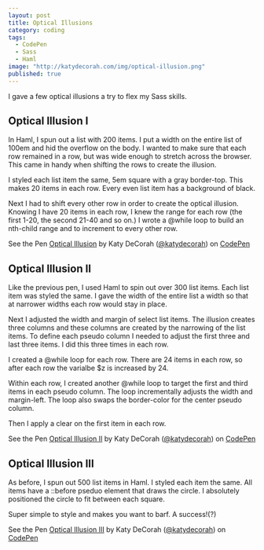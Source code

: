 ```yaml
---
layout: post
title: Optical Illusions
category: coding
tags: 
  - CodePen
  - Sass
  - Haml
image: "http://katydecorah.com/img/optical-illusion.png"
published: true
---
```


I gave a few optical illusions a try to flex my Sass skills. 

## Optical Illusion I
In Haml, I spun out a list with 200 items. I put a width on the entire list of 100em and hid the overflow on the body. I wanted to make sure that each row remained in a row, but was wide enough to stretch across the browser. This came in handy when shifting the rows to create the illusion.

I styled each list item the same, 5em square with a gray border-top. This makes 20 items in each row. Every even list item has a background of black.

Next I had to shift every other row in order to create the optical illusion. Knowing I have 20 items in each row, I knew the range for each row (the first 1-20, the second 21-40 and so on.) I wrote a @while loop to build an nth-child range and to increment to every other row.

<p data-height="500" data-theme-id="97" data-slug-hash="gwAmk" data-user="katydecorah" data-default-tab="result" class='codepen'>See the Pen <a href='http://codepen.io/katydecorah/pen/gwAmk'>Optical Illusion</a> by Katy DeCorah (<a href='http://codepen.io/katydecorah'>@katydecorah</a>) on <a href='http://codepen.io'>CodePen</a></p>

## Optical Illusion II

Like the previous pen, I used Haml to spin out over 300 list items. Each list item was styled the same. I gave the width of the entire list a width so that at narrower widths each row would stay in place.

Next I adjusted the width and margin of select list items. The illusion creates three columns and these columns are created by the narrowing of the list items. To define each pseudo column I needed to adjust the first three and last three items. I did this three times in each row.

I created a @while loop for each row. There are 24 items in each row, so after each row the varialbe $z is increased by 24.

Within each row, I created another @while loop to target the first and third items in each pseudo column. The loop incrementally adjusts the width and margin-left. The loop also swaps the border-color for the center pseudo column.

Then I apply a clear on the first item in each row.

<p data-height="500" data-theme-id="97" data-slug-hash="fxpjh" data-user="katydecorah" data-default-tab="result" class='codepen'>See the Pen <a href='http://codepen.io/katydecorah/pen/fxpjh'>Optical Illusion II</a> by Katy DeCorah (<a href='http://codepen.io/katydecorah'>@katydecorah</a>) on <a href='http://codepen.io'>CodePen</a></p>

## Optical Illusion III

As before, I spun out 500 list items in Haml. I styled each item the same. All items have a ::before pseduo element that draws the circle. I absolutely positioned the circle to fit between each square.

Super simple to style and makes you want to barf. A success!(?)

<p data-height="500" data-theme-id="97" data-slug-hash="pdCsB" data-user="katydecorah" data-default-tab="result" class='codepen'>See the Pen <a href='http://codepen.io/katydecorah/pen/pdCsB'>Optical Illusion III</a> by Katy DeCorah (<a href='http://codepen.io/katydecorah'>@katydecorah</a>) on <a href='http://codepen.io'>CodePen</a></p>
